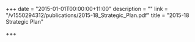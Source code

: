 +++
date = "2015-01-01T00:00:00+11:00"
description = ""
link = "/v1550294312/publications/2015-18_Strategic_Plan.pdf"
title = "2015-18 Strategic Plan"

+++
